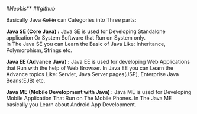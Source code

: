 #_Neobis_**
##*github*

Basically Java ~~Kotlin~~ can Categories into Three parts:

**Java SE (Core Java) :** Java  SE is used for Developing 
Standalone application Or System Software that Run on System only.  
In The Java SE you can Learn the Basic  of Java Like: Inheritance, 
Polymorphism, Strings etc.

**Java EE (Advance Java) :** Java EE is used for developing Web 
Applications that Run with the help of Web Browser.  In Java EE you 
can Learn the Advance topics Like:  Servlet,  Java Server pages(JSP), 
Enterprise Java Beans(EJB) etc.

**Java ME (Mobile Development with Java) :** Java ME is used for 
Developing Mobile Application That Run on The Mobile Phones. In The 
Java ME basically you Learn about Android App Development.
